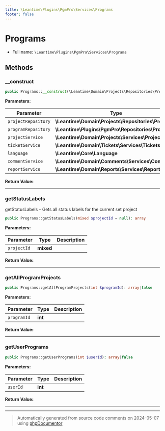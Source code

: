 ```yaml
---
title: \Leantime\Plugins\PgmPro\Services\Programs
footer: false
---
```


# Programs





* Full name: `\Leantime\Plugins\PgmPro\Services\Programs`



## Methods

### __construct



```php
public Programs::__construct(\Leantime\Domain\Projects\Repositories\Projects $projectRepository, \Leantime\Plugins\PgmPro\Repositories\Programs $programRepository, \Leantime\Domain\Projects\Services\Projects $projectService, \Leantime\Domain\Tickets\Services\Tickets $ticketService, \Leantime\Core\Language $language, \Leantime\Domain\Comments\Services\Comments $commentService, \Leantime\Domain\Reports\Services\Reports $reportService): mixed
```








**Parameters:**

| Parameter | Type | Description |
|-----------|------|-------------|
| `projectRepository` | **\Leantime\Domain\Projects\Repositories\Projects** |  |
| `programRepository` | **\Leantime\Plugins\PgmPro\Repositories\Programs** |  |
| `projectService` | **\Leantime\Domain\Projects\Services\Projects** |  |
| `ticketService` | **\Leantime\Domain\Tickets\Services\Tickets** |  |
| `language` | **\Leantime\Core\Language** |  |
| `commentService` | **\Leantime\Domain\Comments\Services\Comments** |  |
| `reportService` | **\Leantime\Domain\Reports\Services\Reports** |  |


**Return Value:**





---
### getStatusLabels

getStatusLabels - Gets all status labels for the current set project

```php
public Programs::getStatusLabels(mixed $projectId = null): array
```








**Parameters:**

| Parameter | Type | Description |
|-----------|------|-------------|
| `projectId` | **mixed** |  |


**Return Value:**





---
### getAllProgramProjects



```php
public Programs::getAllProgramProjects(int $programId): array|false
```








**Parameters:**

| Parameter | Type | Description |
|-----------|------|-------------|
| `programId` | **int** |  |


**Return Value:**





---
### getUserPrograms



```php
public Programs::getUserPrograms(int $userId): array|false
```








**Parameters:**

| Parameter | Type | Description |
|-----------|------|-------------|
| `userId` | **int** |  |


**Return Value:**





---


---
> Automatically generated from source code comments on 2024-05-07 using [phpDocumentor](http://www.phpdoc.org/)
